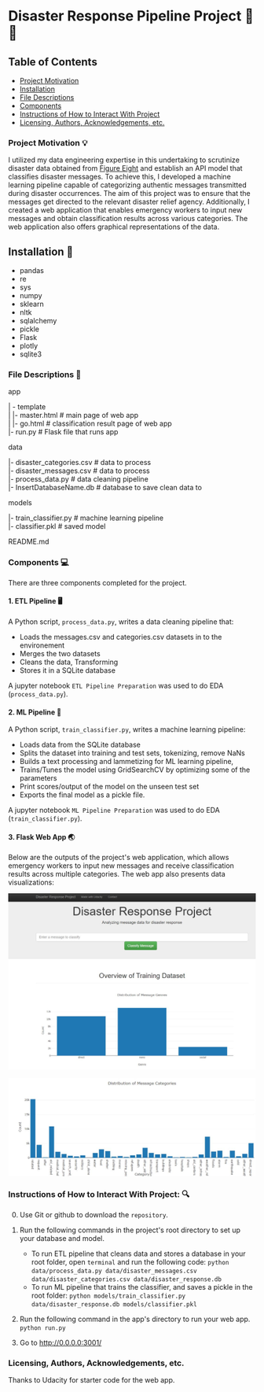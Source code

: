 # Disaster Response Pipeline Project 🚀  🧠

## Table of Contents
 * [Project Motivation](#project-motivation)
 * [Installation](#Installation)
 * [File Descriptions](#file-descriptions)
 * [Components](#components)
 * [Instructions of How to Interact With Project](#instructions-of-how-to-interact-with-project)
 * [Licensing, Authors, Acknowledgements, etc.](#licensing-authors-acknowledgements-etc)
 
### Project Motivation 💡
I utilized my data engineering expertise in this undertaking to scrutinize disaster data obtained from [Figure Eight](www.appen.com) and establish an API model that classifies disaster messages. To achieve this, I developed a machine learning pipeline capable of categorizing authentic messages transmitted during disaster occurrences. The aim of this project was to ensure that the messages get directed to the relevant disaster relief agency. Additionally, I created a web application that enables emergency workers to input new messages and obtain classification results across various categories. The web application also offers graphical representations of the data.

## Installation <a name="installation"></a> 🤖
- pandas
- re
- sys
- numpy
- sklearn
- nltk
- sqlalchemy
- pickle
- Flask
- plotly
- sqlite3

### File Descriptions 📖
app    

| - template    
| |- master.html # main page of web app    
| |- go.html # classification result page of web app    
|- run.py # Flask file that runs app    


data    

|- disaster_categories.csv # data to process    
|- disaster_messages.csv # data to process    
|- process_data.py # data cleaning pipeline    
|- InsertDatabaseName.db # database to save clean data to     


models   

|- train_classifier.py # machine learning pipeline     
|- classifier.pkl # saved model     


README.md    

### Components 💻 
There are three components completed for the project. 

#### 1. ETL Pipeline 🖥️ 
A Python script, `process_data.py`, writes a data cleaning pipeline that:

 - Loads the messages.csv and categories.csv datasets in to the environement
 - Merges the two datasets
 - Cleans the data, Transforming
 - Stores it in a SQLite database
 
A jupyter notebook `ETL Pipeline Preparation` was used to do EDA (`process_data.py`). 
 
#### 2. ML Pipeline 📱
A Python script, `train_classifier.py`, writes a machine learning pipeline:

 - Loads data from the SQLite database
 - Splits the dataset into training and test sets, tokenizing, remove NaNs
 - Builds a text processing and lammetizing for ML learning pipeline, 
 - Trains/Tunes the model using GridSearchCV by optimizing some of the parameters
 - Print scores/output of the model on the unseen test set
 - Exports the final model as a pickle file.
 
A jupyter notebook `ML Pipeline Preparation` was used to do EDA (`train_classifier.py`). 

#### 3. Flask Web App 🌏
Below are the outputs of the project's web application, which allows emergency workers to input new messages and receive classification results across multiple categories. The web app also presents data visualizations:

![app2](https://github.com/Mehranmzn/DataScience-Nanodegree/blob/master/notebooks/Project%202/app/98724735-159df880-238c-11eb-8338-bc4b4e0b1c39.JPG)





![app2](https://github.com/Mehranmzn/DataScience-Nanodegree/blob/master/notebooks/Project%202/app/98724932-5bf35780-238c-11eb-8a93-ebb09ab2d510.JPG)


### Instructions of How to Interact With Project: 🔍
0. Use Git or github to download the `repository`. 
1. Run the following commands in the project's root directory to set up your database and model.

    - To run ETL pipeline that cleans data and stores a database in your root folder, open `terminal` and run the following code:
        `python data/process_data.py data/disaster_messages.csv data/disaster_categories.csv data/disaster_response.db`
    - To run ML pipeline that trains the classifier, and saves a pickle in the root folder: 
        `python models/train_classifier.py data/disaster_response.db models/classifier.pkl`

2. Run the following command in the app's directory to run your web app.
    `python run.py`

3. Go to http://0.0.0.0:3001/

### Licensing, Authors, Acknowledgements, etc.
Thanks to Udacity for starter code for the web app. 

